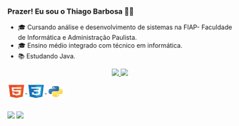 ### Prazer! Eu sou o Thiago Barbosa 🤝🏼

- 🎓 Cursando análise e desenvolvimento de sistemas na FIAP- Faculdade de Informática e Administração Paulista.
- 🎓 Ensino médio integrado com técnico em informática.
- 📚 Estudando Java.

<div align="center">
  <a href="https://github.com/ThiagoJBarbosa">
  <img height="170em" src="https://github-readme-stats.vercel.app/api?username=ThiagoJBarbosa&show_icons=true&theme=dark&include_all_commits=true&count_private=true"/>
  <img height="170em" src="https://github-readme-stats.vercel.app/api/top-langs/?username=ThiagoJBarbosa&layout=compact&langs_count=7&theme=dark"/>
</div>
<div style="display: inline_block"><br>
  <img align="center" alt="imgHTML" height="30" width="40" src="https://raw.githubusercontent.com/devicons/devicon/master/icons/html5/html5-original.svg">
  <img align="center" alt="imgCSS" height="30" width="40" src="https://raw.githubusercontent.com/devicons/devicon/master/icons/css3/css3-original.svg">
  <img align="center" alt="imgPython" height="30" width="40" src="https://raw.githubusercontent.com/devicons/devicon/master/icons/python/python-original.svg">

##

<a href="https://www.linkedin.com/in/www.linkedin.com/in/thiago-barbosa-79bb70257" target="_blank"><img src="https://img.shields.io/badge/-LinkedIn-%230077B5?style=for-the-badge&logo=linkedin&logoColor=white" target="_blank"></a> 
 <a href="https://www.instagram.com/othiago_barbosa" target="_blank"><img src="https://img.shields.io/badge/-Instagram-%23E4405F?style=for-the-badge&logo=instagram&logoColor=white" target="_blank"></a>
